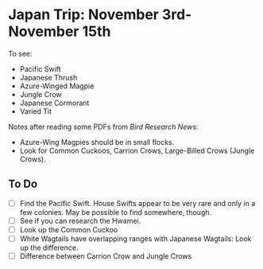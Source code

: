 # Japan Trip: November 3rd-November 15th

To see:
- Pacific Swift
- Japanese Thrush
- Azure-Winged Magpie
- Jungle Crow
- Japanese Cormorant
- Varied Tit

Notes after reading some PDFs from _Bird Research News_:
- Azure-Wing Magpies should be in small flocks.
- Look for Common Cuckoos, Carrion Crows, Large-Billed Crows (Jungle Crows).

## To Do
- [ ] Find the Pacific Swift. House Swifts appear to be very rare and only in a few colonies. May be possible to find somewhere, though.
- [ ] See if you can research the Hwamei.
- [ ] Look up the Common Cuckoo
- [ ] White Wagtails have overlapping ranges with Japanese Wagtails: Look up the difference.
- [ ] Difference between Carrion Crow and Jungle Crows